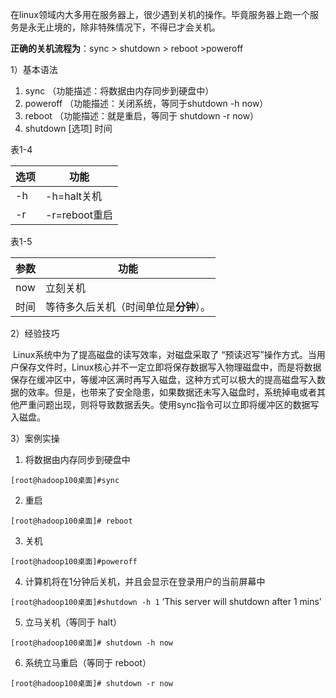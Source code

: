 在linux领域内大多用在服务器上，很少遇到关机的操作。毕竟服务器上跑一个服务是永无止境的，除非特殊情况下，不得已才会关机。

**正确的关机流程为**：sync > shutdown > reboot >poweroff

1）基本语法

1. sync          （功能描述：将数据由内存同步到硬盘中）
2. poweroff       （功能描述：关闭系统，等同于shutdown -h now）
3. reboot         （功能描述：就是重启，等同于 shutdown -r now）
4. shutdown [选项] 时间 



表1-4

| 选项 | 功能          |
| ---- | ------------- |
| -h   | -h=halt关机   |
| -r   | -r=reboot重启 |



表1-5

| 参数 | 功能                                   |
| ---- | -------------------------------------- |
| now  | 立刻关机                               |
| 时间 | 等待多久后关机（时间单位是**分钟**）。 |



2）经验技巧

​    Linux系统中为了提高磁盘的读写效率，对磁盘采取了 “预读迟写”操作方式。当用户保存文件时，Linux核心并不一定立即将保存数据写入物理磁盘中，而是将数据保存在缓冲区中，等缓冲区满时再写入磁盘，这种方式可以极大的提高磁盘写入数据的效率。但是，也带来了安全隐患，如果数据还未写入磁盘时，系统掉电或者其他严重问题出现，则将导致数据丢失。使用sync指令可以立即将缓冲区的数据写入磁盘。



3）案例实操

1. 将数据由内存同步到硬盘中

`[root@hadoop100桌面]#sync  `

2. 重启

`[root@hadoop100桌面]# reboot `

3. 关机

`[root@hadoop100桌面]#poweroff `

4. 计算机将在1分钟后关机，并且会显示在登录用户的当前屏幕中

`[root@hadoop100桌面]#shutdown -h 1` ‘This server will shutdown after 1 mins’

5. 立马关机（等同于 halt）

`[root@hadoop100桌面]# shutdown -h now `

6. 系统立马重启（等同于 reboot）

`[root@hadoop100桌面]# shutdown -r now`